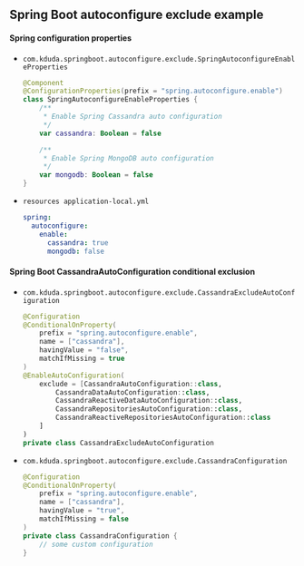 ## Spring Boot autoconfigure exclude example

#### Spring configuration properties

* `com.kduda.springboot.autoconfigure.exclude.SpringAutoconfigureEnableProperties`

    ```kotlin
    @Component
    @ConfigurationProperties(prefix = "spring.autoconfigure.enable")
    class SpringAutoconfigureEnableProperties {
        /**
         * Enable Spring Cassandra auto configuration
         */
        var cassandra: Boolean = false
    
        /**
         * Enable Spring MongoDB auto configuration
         */
        var mongodb: Boolean = false
    }
    ```

* `resources application-local.yml`

    ```yaml
    spring:
      autoconfigure:
        enable:
          cassandra: true
          mongodb: false
    
    ```


#### Spring Boot CassandraAutoConfiguration conditional exclusion

* `com.kduda.springboot.autoconfigure.exclude.CassandraExcludeAutoConfiguration`

    ```kotlin
    @Configuration
    @ConditionalOnProperty(
        prefix = "spring.autoconfigure.enable",
        name = ["cassandra"],
        havingValue = "false",
        matchIfMissing = true
    )
    @EnableAutoConfiguration(
        exclude = [CassandraAutoConfiguration::class,
            CassandraDataAutoConfiguration::class,
            CassandraReactiveDataAutoConfiguration::class,
            CassandraRepositoriesAutoConfiguration::class,
            CassandraReactiveRepositoriesAutoConfiguration::class
        ]
    )
    private class CassandraExcludeAutoConfiguration
    ```
    
* `com.kduda.springboot.autoconfigure.exclude.CassandraConfiguration`

    ```kotlin
    @Configuration
    @ConditionalOnProperty(
        prefix = "spring.autoconfigure.enable",
        name = ["cassandra"],
        havingValue = "true",
        matchIfMissing = false
    )
    private class CassandraConfiguration {
        // some custom configuration
    }
    ```
